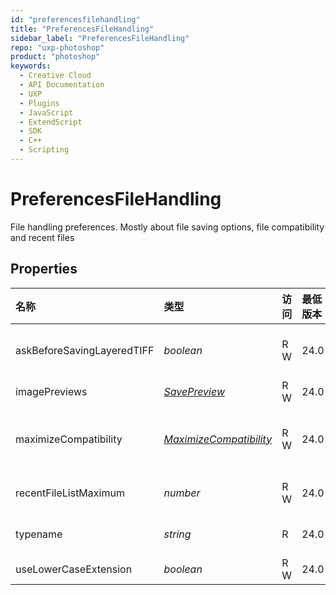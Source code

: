 ```yaml
---
id: "preferencesfilehandling"
title: "PreferencesFileHandling"
sidebar_label: "PreferencesFileHandling"
repo: "uxp-photoshop"
product: "photoshop"
keywords:
  - Creative Cloud
  - API Documentation
  - UXP
  - Plugins
  - JavaScript
  - ExtendScript
  - SDK
  - C++
  - Scripting
---
```


# PreferencesFileHandling

File handling preferences. Mostly about file saving options, file compatibility and recent files

## Properties

| 名称 | 类型 | 访问 | 最低版本 | 描述 |
| :------ | :------ | :------ | :------ | :------ |
| askBeforeSavingLayeredTIFF | *boolean* | R W | 24.0 | If true, asks the user to verify layer preservation options when saving a file in TIFF format. |
| imagePreviews | [*SavePreview*](/ps_reference/modules/constants/#savepreview) | R W | 24.0 | The behavior mode to use when saving files |
| maximizeCompatibility | [*MaximizeCompatibility*](/ps_reference/modules/constants/#maximizecompatibility) | R W | 24.0 | The behavior to use to check whether to maximize compatibility when opening Adobe Photoshop (PSD) files. |
| recentFileListMaximum | *number* | R W | 24.0 | The maximum number of items in the recent file list [0,100]. |
| typename | *string* | R | 24.0 | The class name of the referenced object: *&quot;PreferencesFileHandling&quot;*. |
| useLowerCaseExtension | *boolean* | R W | 24.0 | If true, the file extension is lowercase |
